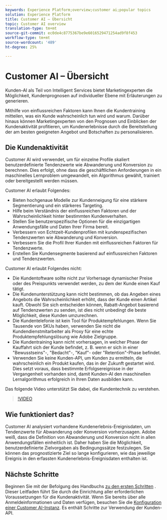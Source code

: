 ```yaml
---
keywords: Experience Platform;overview;customer ai;popular topics
solution: Experience Platform
title: Customer AI – Übersicht
topic: Customer AI overview
translation-type: tm+mt
source-git-commit: ec0de4c8775367be9e6016529471254ad9f8f453
workflow-type: tm+mt
source-wordcount: '489'
ht-degree: 25%

---
```



# Customer AI – Übersicht

Kunden-AI als Teil von Intelligent Services bietet Marketingexperten die Möglichkeit, Kundenprognosen auf individueller Ebene mit Erläuterungen zu generieren.

Mithilfe von einflussreichen Faktoren kann Ihnen die Kundentraining mitteilen, was ein Kunde wahrscheinlich tun wird und warum. Darüber hinaus können Marketingexperten von den Prognosen und Einblicken der Kundenaktivität profitieren, um Kundenerlebnisse durch die Bereitstellung der am besten geeigneten Angebot und Botschaften zu personalisieren.

## Die Kundenaktivität

Customer AI wird verwendet, um für einzelne Profile skaliert benutzerdefinierte Tendenzwerte wie Abwanderung und Konversion zu berechnen. Dies erfolgt, ohne dass die geschäftlichen Anforderungen in ein maschinelles Lernproblem umgewandelt, ein Algorithmus gewählt, trainiert oder bereitgestellt werden müssen.

Customer AI erlaubt Folgendes:

- Bieten hochgenaue Modelle zur Kundenneigung für eine stärkere Segmentierung und ein stärkeres Targeting.
- Hilfe beim Verständnis der einflussreichen Faktoren und der Wahrscheinlichkeit hinter bestimmten Kundenverhalten.
- Stellen Sie benutzerspezifische Optionen für die einzigartigen Anwendungsfälle und Daten Ihrer Firma bereit.
- Verbessern von Echtzeit-Kundenprofilen mit kundenspezifischen Tendenzwerten wie Abwanderung und Konversion.
- Verbessern Sie die Profil Ihrer Kunden mit einflussreichen Faktoren für Tendenzwerte.
- Erstellen Sie Kundensegmente basierend auf einflussreichen Faktoren und Tendenzwerten.

Customer AI erlaubt Folgendes nicht:

- Die Kundentoftware sollte nicht zur Vorhersage dynamischer Preise oder des Preispunkts verwendet werden, zu dem der Kunde einen Kauf tätigt.
- Die Kundenunterstützung kann nicht bestimmen, ob das Angeben eines Angebots die Wahrscheinlichkeit erhöht, dass der Kunde einen Artikel kauft. Obwohl Sie sich entscheiden können, Rabatt-Angebot basierend auf Tendenzwerten zu senden, ist dies nicht unbedingt die beste Möglichkeit, diese Kunden umzurechnen.
- Die Kundentelefonie ist kein Tool für Produktempfehlungen. Wenn Sie Tausende von SKUs haben, verwenden Sie nicht die Kundendienstmitarbeiter als Proxy für eine echte Produktempfehlungslösung wie Adobe Zielgruppe.
- Die Kundentraining kann nicht vorhersagen, in welcher Phase der Kauffahrt sich der Kunde befindet, z. B. wenn er sich in einer &quot;Bewusstseins&quot;-, &quot;Bedacht&quot;-, &quot;Kauf&quot;- oder &quot;Retention&quot;-Phase befindet.
- Verwenden Sie keine Kunden-API, um Kunden zu ermitteln, die wahrscheinlich ein Produkt kaufen, das in der Zukunft gestartet wird. Dies setzt voraus, dass bestimmte Erfolgsereignisse in der Vergangenheit vorhanden sind, damit Kunden-AI den maschinellen Lernalgorithmus erfolgreich in Ihren Daten ausbilden kann.

Das folgende Video unterstützt Sie dabei, die Kundentechnik zu verstehen.

>[!VIDEO](https://video.tv.adobe.com/v/32664?learn=on&quality=12)

## Wie funktioniert das?

Customer AI analysiert vorhandene Kundenerlebnis-Ereignisdaten, um Tendenzwerte für Abwanderung oder Konversion vorherzusagen. Adobe weiß, dass die Definition von Abwanderung und Konversion nicht in allen Anwendungsfällen einheitlich ist. Daher haben Sie die Möglichkeit, benutzerdefinierte Zielvorgaben als Bedingungssätze festzulegen. Sie können das prognostizierte Ziel so lange konfigurieren, wie das jeweilige Ereignis in den erfassten Kundenerlebnis-Ereignisdaten enthalten ist.

## Nächste Schritte

Beginnen Sie mit der Befolgung des Handbuchs [zu den ersten Schritten](./getting-started.md) . Dieser Leitfaden führt Sie durch die Einrichtung aller erforderlichen Voraussetzungen für die Kundenaktivität. Wenn Sie bereits über alle Anmeldeinformationen und Daten verfügen, besuchen Sie die [Konfiguration einer Customer AI-Instanz](./user-guide/configure.md). Es enthält Schritte zur Verwendung der Kunden-API.